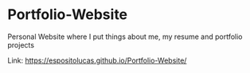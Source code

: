 # Portfolio-Website

Personal Website where I put things about me, my resume and portfolio projects

Link: https://espositolucas.github.io/Portfolio-Website/
